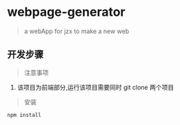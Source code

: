 # webpage-generator

> a webApp for jzx to make a new web

## 开发步骤

> 注意事项

1. 该项目为前端部分,运行该项目需要同时 git clone 两个项目

> 安装

```
npm install
```
